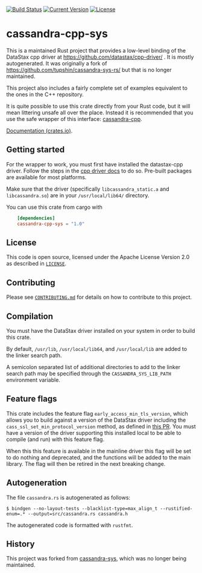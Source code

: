 [![Build Status](https://github.com/Metaswitch/cassandra-sys-rs/actions/workflows/build.yml/badge.svg)](https://github.com/Metaswitch/cassandra-sys-rs/actions)
[![Current Version](http://img.shields.io/crates/v/cassandra-cpp-sys.svg)](https://crates.io/crates/cassandra-cpp-sys)
[![License](https://img.shields.io/github/license/Metaswitch/cassandra-sys-rs.svg)](#license)

# cassandra-cpp-sys

This is a maintained Rust project that provides a low-level binding of the
DataStax cpp driver at https://github.com/datastax/cpp-driver/ .
It is mostly autogenerated.
It was originally a fork of https://github.com/tupshin/cassandra-sys-rs/ but that is no longer maintained.

This project also includes a fairly complete set of examples equivalent to the ones in the C++ repository.

It is quite possible to use this crate directly from your Rust code, but it will mean littering unsafe all over the place.
Instead it is recommended that you use the safe wrapper of this interface: [cassandra-cpp](https://github.com/Metaswitch/cassandra-rs).

[Documentation (crates.io)](https://docs.rs/cassandra-cpp-sys).


## Getting started

For the wrapper to work, you must first have installed the datastax-cpp driver.
Follow the steps in the
[cpp driver docs](https://github.com/datastax/cpp-driver/tree/master/topics#installation)
to do so. Pre-built packages are available for most platforms.

Make sure that the driver (specifically `libcassandra_static.a` and `libcassandra.so`) are in your `/usr/local/lib64/` directory.

You can use this crate from cargo with

```toml
    [dependencies]
    cassandra-cpp-sys = "1.0"
```

## License

This code is open source, licensed under the Apache License Version 2.0 as
described in [`LICENSE`](LICENSE).


## Contributing

Please see [`CONTRIBUTING.md`](CONTRIBUTING.md) for details on how to contribute
to this project.


## Compilation

You must have the DataStax driver installed on your system in order to build this crate.

By default, `/usr/lib`, `/usr/local/lib64`, and `/usr/local/lib` are added to the linker search path.

A semicolon separated list of additional directories to add to the linker search path may be specified through the `CASSANDRA_SYS_LIB_PATH` environment variable.

## Feature flags

This crate includes the feature flag `early_access_min_tls_version`, which allows you to build against a version of the DataStax driver including the `cass_ssl_set_min_protocol_version` method, as defined in [this PR](https://github.com/datastax/cpp-driver/pull/525). You must have a version of the driver supporting this installed local to be able to compile (and run) with this feature flag.

When this this feature is available in the mainline driver this flag will be set to do nothing and deprecated, and the functions will be added to the main library. The flag will then be retired in the next breaking change.

## Autogeneration

The file `cassandra.rs` is autogenerated as follows:


```
$ bindgen --no-layout-tests --blacklist-type=max_align_t --rustified-enum=.* --output=src/cassandra.rs cassandra.h
```

The autogenerated code is formatted with `rustfmt`.


## History

This project was forked from [cassandra-sys](https://github.com/tupshin/cassandra-sys-rs), which was no longer being maintained.
